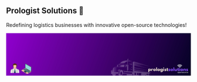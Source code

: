 ## Prologist Solutions 👋

Redefining logistics businesses with innovative open-source technologies!


<p align="center">
  
![LogoStatic](https://github.com/Prologist-Solutions/.github/blob/main/images/mainLogo.png)
  
</p>
